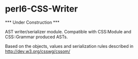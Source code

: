 perl6-CSS-Writer
================
*** Under Construction ***

AST writer/serializer module. Compatible with CSS:Module and CSS::Grammar produced ASTs.

Based on the objects, values and serialization rules described in http://dev.w3.org/csswg/cssom/

